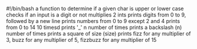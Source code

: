 #!/bin/bash
a function to determine if a given char is upper or lower case
checks if an input is a digit or not
multiplies 2 ints
prints digits from 0 to 9, followed by a new line
prints numbers from 0 to 9 except 2 and 4
prints from 0 to 14 10 timesd
prints '_' n number of times
prints a backslash (n) number of times
prints a square of size (size)
prints fizz for any multiplier of 3, buzz for any multiplier of 5, fizzbuzz for any multiplier of 15
